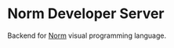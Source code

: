 # Norm Developer Server
Backend for [Norm](https://github.com/krre/norm) visual programming language.

